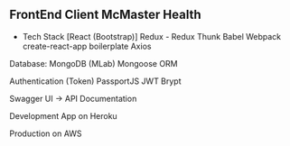 ## FrontEnd Client McMaster Health

- Tech Stack
[React (Bootstrap)]
Redux - Redux Thunk
Babel Webpack
create-react-app boilerplate
Axios

Database: 
MongoDB (MLab)
Mongoose ORM

Authentication (Token)
PassportJS
JWT
Brypt

Swagger UI -> API Documentation

Development App on Heroku

Production on AWS